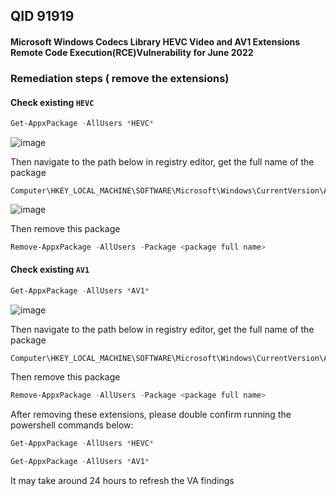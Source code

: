 ## QID 91919

#### Microsoft Windows Codecs Library HEVC Video and AV1 Extensions Remote Code Execution(RCE)Vulnerability for June 2022

### Remediation steps ( remove the extensions)

#### Check existing `HEVC`
```powershell
Get-AppxPackage -AllUsers *HEVC*
```
![image](https://github.com/guguji666666/Qualys-VA-Remediation/assets/96930989/bb431ac6-39de-4c84-93a5-36a87ca7e57a)


Then navigate to the path below in registry editor, get the full name of the package
```
Computer\HKEY_LOCAL_MACHINE\SOFTWARE\Microsoft\Windows\CurrentVersion\Appx\AppxAllUserStore\Applications
```
![image](https://github.com/guguji666666/Qualys-VA-Remediation/assets/96930989/ffca196e-2c10-47ad-9e4d-58beef84cd39)

Then remove this package
```powershell
Remove-AppxPackage -AllUsers -Package <package full name>
```

#### Check existing `AV1`
```powershell
Get-AppxPackage -AllUsers *AV1*
```
![image](https://github.com/guguji666666/Qualys-VA-Remediation/assets/96930989/8a3f8c4e-2d94-4f85-9105-142cef8a6b10)

Then navigate to the path below in registry editor, get the full name of the package
```
Computer\HKEY_LOCAL_MACHINE\SOFTWARE\Microsoft\Windows\CurrentVersion\Appx\AppxAllUserStore\Applications
```

Then remove this package
```powershell
Remove-AppxPackage -AllUsers -Package <package full name>
```

After removing these extensions, please double confirm running the powershell commands below:
```powershell
Get-AppxPackage -AllUsers *HEVC*
```
```powershell
Get-AppxPackage -AllUsers *AV1*
```

It may take around 24 hours to refresh the VA findings




